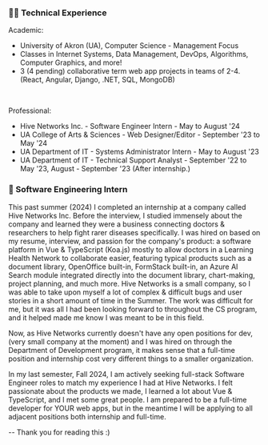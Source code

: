 ### 🧑‍💼 Technical Experience

Academic:

* University of Akron (UA), Computer Science - Management Focus
* Classes in Internet Systems, Data Management, DevOps, Algorithms, Computer Graphics, and more!
* 3 (4 pending) collaborative term web app projects in teams of 2-4. (React, Angular, Django, .NET, SQL, MongoDB)

<br>

Professional:

* Hive Networks Inc. - Software Engineer Intern - May to August '24
* UA College of Arts & Sciences - Web Designer/Editor - September '23 to May '24
* UA Department of IT - Systems Administrator Intern - May to August '23
* UA Department of IT - Technical Support Analyst - September '22 to May '23, August - September '23 (After internship.)


### 💼 Software Engineering Intern

This past summer (2024) I completed an internship at a company called Hive Networks Inc. Before the interview, I studied immensely about the company and learned they were a business connecting doctors & researchers to help fight rarer diseases specifically. I was hired on based on my resume, interview, and passion for the company's product: a software platform in Vue & TypeScript (Koa.js) mostly to allow doctors in a Learning Health Network to collaborate easier, featuring typical products such as a document library, OpenOffice built-in, FormStack built-in, an Azure AI Search module integrated directly into the document library, chart-making, project planning, and much more. Hive Networks is a small company, so I was able to take upon myself a lot of complex & difficult bugs and user stories in a short amount of time in the Summer. The work was difficult for me, but it was all I had been looking forward to throughout the CS program, and it helped made me know I was meant to be in this field.

Now, as Hive Networks currently doesn't have any open positions for dev, (very small company at the moment) and I was hired on through the Department of Development program, it makes sense that a full-time position and internship cost very different things to a smaller organization.

In my last semester, Fall 2024, I am actively seeking full-stack Software Engineer roles to match my experience I had at Hive Networks. I felt passionate about the products we made, I learned a lot about Vue & TypeScript, and I met some great people. I am prepared to be a full-time developer for YOUR web apps, but in the meantime I will be applying to all adjacent positions both internship and full-time.

-- Thank you for reading this :)

